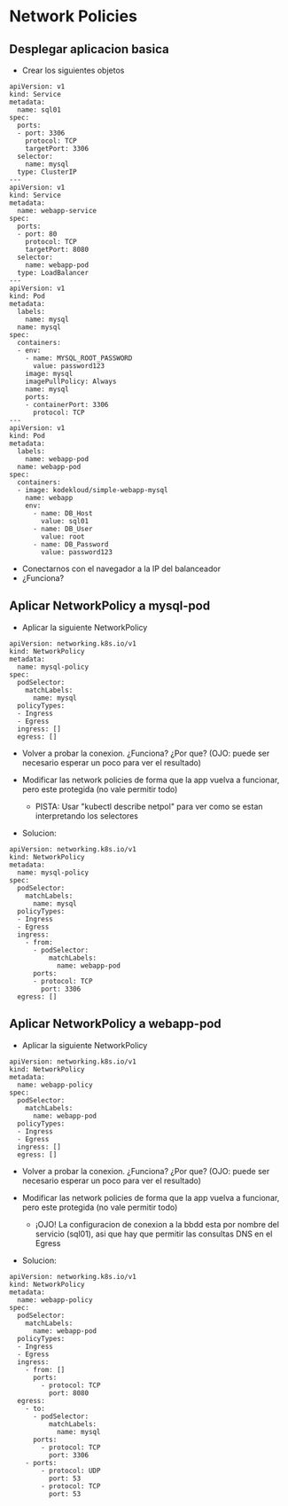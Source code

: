 # Network Policies

## Desplegar aplicacion basica

  * Crear los siguientes objetos

```
apiVersion: v1
kind: Service
metadata:
  name: sql01
spec:
  ports:
  - port: 3306
    protocol: TCP
    targetPort: 3306
  selector:
    name: mysql
  type: ClusterIP
---
apiVersion: v1
kind: Service
metadata:
  name: webapp-service
spec:
  ports:
  - port: 80
    protocol: TCP
    targetPort: 8080
  selector:
    name: webapp-pod
  type: LoadBalancer
---
apiVersion: v1
kind: Pod
metadata:
  labels:
    name: mysql
  name: mysql
spec:
  containers:
  - env:
    - name: MYSQL_ROOT_PASSWORD
      value: password123
    image: mysql
    imagePullPolicy: Always
    name: mysql
    ports:
    - containerPort: 3306
      protocol: TCP
---
apiVersion: v1
kind: Pod
metadata:
  labels:
    name: webapp-pod
  name: webapp-pod
spec:
  containers:
  - image: kodekloud/simple-webapp-mysql
    name: webapp
    env:
      - name: DB_Host
        value: sql01
      - name: DB_User
        value: root
      - name: DB_Password
        value: password123
```

  * Conectarnos con el navegador a la IP del balanceador
  * ¿Funciona?

## Aplicar NetworkPolicy a mysql-pod

  * Aplicar la siguiente NetworkPolicy

```
apiVersion: networking.k8s.io/v1
kind: NetworkPolicy
metadata:
  name: mysql-policy
spec:
  podSelector:
    matchLabels:
      name: mysql
  policyTypes:
  - Ingress
  - Egress
  ingress: []
  egress: []
```

  * Volver a probar la conexion. ¿Funciona? ¿Por que? (OJO: puede ser necesario esperar un poco para ver el resultado)
  * Modificar las network policies de forma que la app vuelva a funcionar, pero este protegida (no vale permitir todo)
    * PISTA: Usar "kubectl describe netpol" para ver como se estan interpretando los selectores

  * Solucion:

```
apiVersion: networking.k8s.io/v1
kind: NetworkPolicy
metadata:
  name: mysql-policy
spec:
  podSelector:
    matchLabels:
      name: mysql
  policyTypes:
  - Ingress
  - Egress
  ingress:
    - from:
      - podSelector:
          matchLabels:
            name: webapp-pod
      ports:
      - protocol: TCP
        port: 3306
  egress: []
```

## Aplicar NetworkPolicy a webapp-pod

  * Aplicar la siguiente NetworkPolicy

```
apiVersion: networking.k8s.io/v1
kind: NetworkPolicy
metadata:
  name: webapp-policy
spec:
  podSelector:
    matchLabels:
      name: webapp-pod
  policyTypes:
  - Ingress
  - Egress
  ingress: []
  egress: []
```

  * Volver a probar la conexion. ¿Funciona? ¿Por que? (OJO: puede ser necesario esperar un poco para ver el resultado)
  * Modificar las network policies de forma que la app vuelva a funcionar, pero este protegida (no vale permitir todo)
    * ¡OJO! La configuracion de conexion a la bbdd esta por nombre del servicio (sql01), asi que hay que permitir las consultas DNS en el Egress

  * Solucion:

```
apiVersion: networking.k8s.io/v1
kind: NetworkPolicy
metadata:
  name: webapp-policy
spec:
  podSelector:
    matchLabels:
      name: webapp-pod
  policyTypes:
  - Ingress
  - Egress
  ingress:
    - from: []
      ports:
        - protocol: TCP
          port: 8080
  egress:
    - to:
      - podSelector:
          matchLabels:
            name: mysql
      ports:
        - protocol: TCP
          port: 3306
    - ports:
        - protocol: UDP
          port: 53
        - protocol: TCP
          port: 53
```

